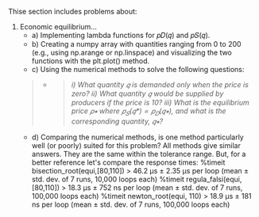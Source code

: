 Thise section includes problems about:
1. Economic equilibrium...
   * a) Implementing lambda functions for  𝑝𝐷(𝑞) and 𝑝𝑆(𝑞).
   * b) Creating a numpy array with quantities ranging from 0 to 200 (e.g., using np.arange or np.linspace) and visualizing the two functions with the plt.plot() method.
   - c) Using the numerical methods to solve the following questions:
   > - >_i) What quantity 𝑞 is demanded only when the price is zero?_
   >   >_ii) What quantity 𝑞 would be supplied by producers if the price is 10?_
   >   >_iii) What is the equilibrium price $𝑝∗$ where $𝑝_𝑆(𝑞*) = 𝑝_𝐷(𝑞∗)$, and what is the corresponding quantity, $𝑞∗$?_
   - d) Comparing the numerical methods, is one method particularly well (or poorly) suited for this problem?
     All methods give similar answers. They are the same within the tolerance range. But, for a better reference let's compare the response times:
     %timeit bisection_root(equi,[80,110]) > 46.2 µs ± 2.35 µs per loop (mean ± std. dev. of 7 runs, 10,000 loops each)
     %timeit regula_falsi(equi, [80,110])  > 18.3 µs ± 752 ns per loop (mean ± std. dev. of 7 runs, 100,000 loops each)
     %timeit newton_root(equi, 110)        > 18.9 µs ± 181 ns per loop (mean ± std. dev. of 7 runs, 100,000 loops each)
